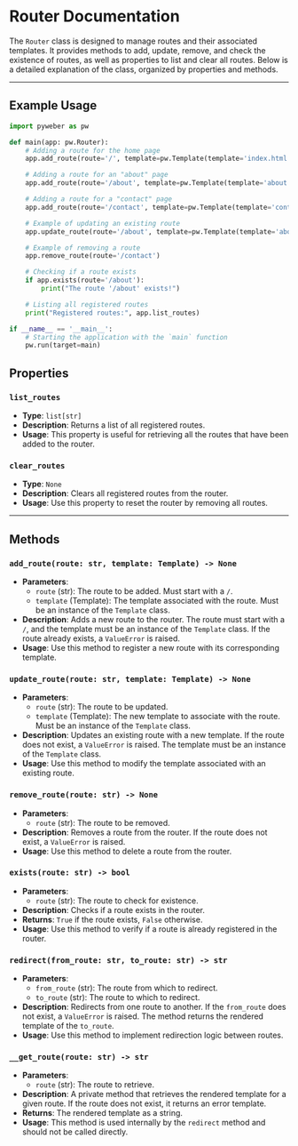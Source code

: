 # Router Documentation

The `Router` class is designed to manage routes and their associated templates. It provides methods to add, update, remove, and check the existence of routes, as well as properties to list and clear all routes. Below is a detailed explanation of the class, organized by properties and methods.

---

## Example Usage

```python
import pyweber as pw

def main(app: pw.Router):
    # Adding a route for the home page
    app.add_route(route='/', template=pw.Template(template='index.html'))

    # Adding a route for an "about" page
    app.add_route(route='/about', template=pw.Template(template='about.html'))

    # Adding a route for a "contact" page
    app.add_route(route='/contact', template=pw.Template(template='contact.html'))

    # Example of updating an existing route
    app.update_route(route='/about', template=pw.Template(template='about_new.html'))

    # Example of removing a route
    app.remove_route(route='/contact')

    # Checking if a route exists
    if app.exists(route='/about'):
        print("The route '/about' exists!")

    # Listing all registered routes
    print("Registered routes:", app.list_routes)

if __name__ == '__main__':
    # Starting the application with the `main` function
    pw.run(target=main)
```

## Properties

### `list_routes`
- **Type**: `list[str]`
- **Description**: Returns a list of all registered routes.
- **Usage**: This property is useful for retrieving all the routes that have been added to the router.

### `clear_routes`
- **Type**: `None`
- **Description**: Clears all registered routes from the router.
- **Usage**: Use this property to reset the router by removing all routes.

---

## Methods

### `add_route(route: str, template: Template) -> None`
- **Parameters**:
  - `route` (str): The route to be added. Must start with a `/`.
  - `template` (Template): The template associated with the route. Must be an instance of the `Template` class.
- **Description**: Adds a new route to the router. The route must start with a `/`, and the template must be an instance of the `Template` class. If the route already exists, a `ValueError` is raised.
- **Usage**: Use this method to register a new route with its corresponding template.

### `update_route(route: str, template: Template) -> None`
- **Parameters**:
  - `route` (str): The route to be updated.
  - `template` (Template): The new template to associate with the route. Must be an instance of the `Template` class.
- **Description**: Updates an existing route with a new template. If the route does not exist, a `ValueError` is raised. The template must be an instance of the `Template` class.
- **Usage**: Use this method to modify the template associated with an existing route.

### `remove_route(route: str) -> None`
- **Parameters**:
  - `route` (str): The route to be removed.
- **Description**: Removes a route from the router. If the route does not exist, a `ValueError` is raised.
- **Usage**: Use this method to delete a route from the router.

### `exists(route: str) -> bool`
- **Parameters**:
  - `route` (str): The route to check for existence.
- **Description**: Checks if a route exists in the router.
- **Returns**: `True` if the route exists, `False` otherwise.
- **Usage**: Use this method to verify if a route is already registered in the router.

### `redirect(from_route: str, to_route: str) -> str`
- **Parameters**:
  - `from_route` (str): The route from which to redirect.
  - `to_route` (str): The route to which to redirect.
- **Description**: Redirects from one route to another. If the `from_route` does not exist, a `ValueError` is raised. The method returns the rendered template of the `to_route`.
- **Usage**: Use this method to implement redirection logic between routes.

### `__get_route(route: str) -> str`
- **Parameters**:
  - `route` (str): The route to retrieve.
- **Description**: A private method that retrieves the rendered template for a given route. If the route does not exist, it returns an error template.
- **Returns**: The rendered template as a string.
- **Usage**: This method is used internally by the `redirect` method and should not be called directly.